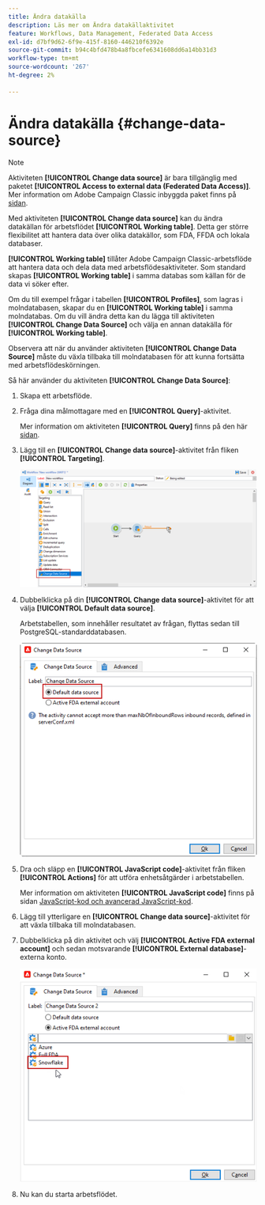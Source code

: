 ```yaml
---
title: Ändra datakälla
description: Läs mer om Ändra datakällaktivitet
feature: Workflows, Data Management, Federated Data Access
exl-id: d7bf9d62-6f9e-415f-8160-446210f6392e
source-git-commit: b94c4bfd478b4a8fbcefe6341608dd6a14bb31d3
workflow-type: tm+mt
source-wordcount: '267'
ht-degree: 2%

---
```


# Ändra datakälla {#change-data-source}

>[!NOTE]
>
> Aktiviteten **[!UICONTROL Change data source]** är bara tillgänglig med paketet **[!UICONTROL Access to external data (Federated Data Access)]**. Mer information om Adobe Campaign Classic inbyggda paket finns på [sidan](../../installation/using/installing-campaign-standard-packages.md).

Med aktiviteten **[!UICONTROL Change data source]** kan du ändra datakällan för arbetsflödet **[!UICONTROL Working table]**. Detta ger större flexibilitet att hantera data över olika datakällor, som FDA, FFDA och lokala databaser.

**[!UICONTROL Working table]** tillåter Adobe Campaign Classic-arbetsflöde att hantera data och dela data med arbetsflödesaktiviteter.
Som standard skapas **[!UICONTROL Working table]** i samma databas som källan för de data vi söker efter.

Om du till exempel frågar i tabellen **[!UICONTROL Profiles]**, som lagras i molndatabasen, skapar du en **[!UICONTROL Working table]** i samma molndatabas.
Om du vill ändra detta kan du lägga till aktiviteten **[!UICONTROL Change Data Source]** och välja en annan datakälla för **[!UICONTROL Working table]**.

Observera att när du använder aktiviteten **[!UICONTROL Change Data Source]** måste du växla tillbaka till molndatabasen för att kunna fortsätta med arbetsflödeskörningen.

Så här använder du aktiviteten **[!UICONTROL Change Data Source]**:

1. Skapa ett arbetsflöde.

1. Fråga dina målmottagare med en **[!UICONTROL Query]**-aktivitet.

   Mer information om aktiviteten **[!UICONTROL Query]** finns på den här [sidan](../../workflow/using/query.md#creating-a-query).

1. Lägg till en **[!UICONTROL Change data source]**-aktivitet från fliken **[!UICONTROL Targeting]**.

   ![](assets/change-data-source.png)

1. Dubbelklicka på din **[!UICONTROL Change data source]**-aktivitet för att välja **[!UICONTROL Default data source]**.

   Arbetstabellen, som innehåller resultatet av frågan, flyttas sedan till PostgreSQL-standarddatabasen.

   ![](assets/change-data-source_2.png)

1. Dra och släpp en **[!UICONTROL JavaScript code]**-aktivitet från fliken **[!UICONTROL Actions]** för att utföra enhetsåtgärder i arbetstabellen.

   Mer information om aktiviteten **[!UICONTROL JavaScript code]** finns på sidan [JavaScript-kod och avancerad JavaScript-kod](../../workflow/using/sql-code-and-javascript-code.md#javascript-code).

1. Lägg till ytterligare en **[!UICONTROL Change data source]**-aktivitet för att växla tillbaka till molndatabasen.

1. Dubbelklicka på din aktivitet och välj **[!UICONTROL Active FDA external account]** och sedan motsvarande **[!UICONTROL External database]**-externa konto.

   ![](assets/change-data-source_3.png)

1. Nu kan du starta arbetsflödet.
